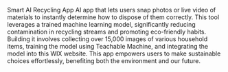Smart AI Recycling App
AI app that lets users snap photos or live video of materials to instantly determine how to dispose of them correctly. This tool leverages a trained machine learning model, significantly reducing contamination in recycling streams and promoting eco-friendly habits. Building it involves collecting over 15,000 images of various household items, training the model using Teachable Machine, and integrating the model into this WIX website. This app empowers users to make sustainable choices effortlessly, benefiting both the environment and our future.
